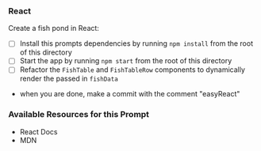 ### React

Create a fish pond in React:

* [ ] Install this prompts dependencies by running `npm install` from the root of this directory
* [ ] Start the app by running `npm start` from the root of this directory
* [ ] Refactor the `FishTable` and `FishTableRow` components to dynamically render the passed in `fishData`
* when you are done, make a commit with the comment "easyReact"

### Available Resources for this Prompt
* React Docs
* MDN